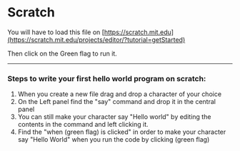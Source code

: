 # Scratch

You will have to load this file on [https://scratch.mit.edu](https://scratch.mit.edu/projects/editor/?tutorial=getStarted)

Then click on the Green flag to run it.

---

### Steps to write your first hello world program on scratch:

1. When you create a new file drag and drop a character of your choice
2. On the Left panel find the "say" command and drop it in the central panel
3. You can still make your character say "Hello world" by editing the contents in the command and left clicking it.
4. Find the "when (green flag) is clicked" in order to make your character say "Hello World" when you run the code by clicking (green flag)
